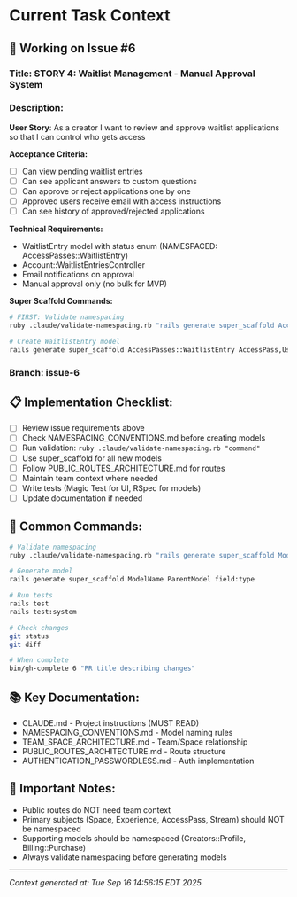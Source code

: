 # Current Task Context

## 🎯 Working on Issue #6

### Title: STORY 4: Waitlist Management - Manual Approval System

### Description:
**User Story**: As a creator I want to review and approve waitlist applications so that I can control who gets access

**Acceptance Criteria:**
- [ ] Can view pending waitlist entries
- [ ] Can see applicant answers to custom questions
- [ ] Can approve or reject applications one by one
- [ ] Approved users receive email with access instructions
- [ ] Can see history of approved/rejected applications

**Technical Requirements:**
- WaitlistEntry model with status enum (NAMESPACED: AccessPasses::WaitlistEntry)
- Account::WaitlistEntriesController
- Email notifications on approval
- Manual approval only (no bulk for MVP)

**Super Scaffold Commands:**
```bash
# FIRST: Validate namespacing
ruby .claude/validate-namespacing.rb "rails generate super_scaffold AccessPasses::WaitlistEntry AccessPass,User ..."

# Create WaitlistEntry model
rails generate super_scaffold AccessPasses::WaitlistEntry AccessPass,User email:email_field answers:json_field status:options{pending,approved,rejected}
```

### Branch: issue-6

## 📋 Implementation Checklist:
- [ ] Review issue requirements above
- [ ] Check NAMESPACING_CONVENTIONS.md before creating models
- [ ] Run validation: `ruby .claude/validate-namespacing.rb "command"`
- [ ] Use super_scaffold for all new models
- [ ] Follow PUBLIC_ROUTES_ARCHITECTURE.md for routes
- [ ] Maintain team context where needed
- [ ] Write tests (Magic Test for UI, RSpec for models)
- [ ] Update documentation if needed

## 🔧 Common Commands:
```bash
# Validate namespacing
ruby .claude/validate-namespacing.rb "rails generate super_scaffold ModelName"

# Generate model
rails generate super_scaffold ModelName ParentModel field:type

# Run tests
rails test
rails test:system

# Check changes
git status
git diff

# When complete
bin/gh-complete 6 "PR title describing changes"
```

## 📚 Key Documentation:
- CLAUDE.md - Project instructions (MUST READ)
- NAMESPACING_CONVENTIONS.md - Model naming rules
- TEAM_SPACE_ARCHITECTURE.md - Team/Space relationship
- PUBLIC_ROUTES_ARCHITECTURE.md - Route structure
- AUTHENTICATION_PASSWORDLESS.md - Auth implementation

## 🚨 Important Notes:
- Public routes do NOT need team context
- Primary subjects (Space, Experience, AccessPass, Stream) should NOT be namespaced
- Supporting models should be namespaced (Creators::Profile, Billing::Purchase)
- Always validate namespacing before generating models

---
*Context generated at: Tue Sep 16 14:56:15 EDT 2025*
